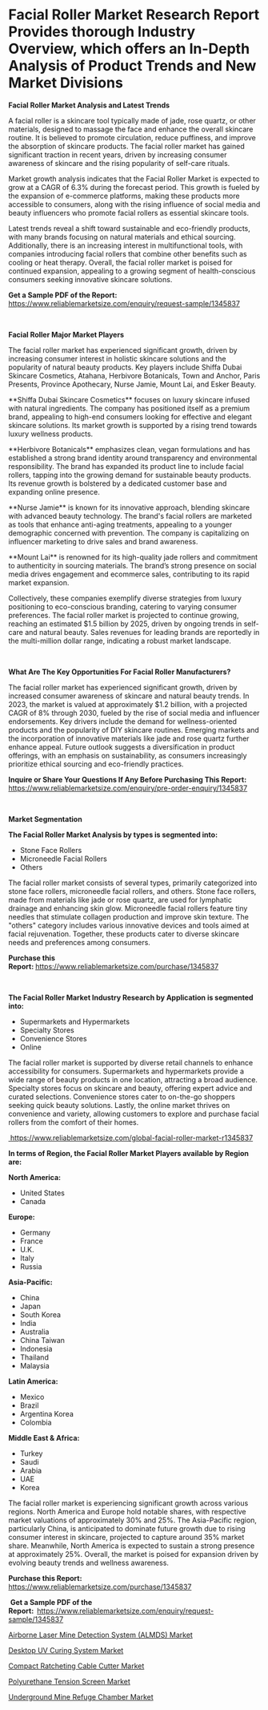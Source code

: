 <p><h1>Facial Roller Market Research Report Provides thorough Industry Overview, which offers an In-Depth Analysis of Product Trends and New Market Divisions</h1></p><p><strong>Facial Roller Market Analysis and Latest Trends</strong></p>
<p><p>A facial roller is a skincare tool typically made of jade, rose quartz, or other materials, designed to massage the face and enhance the overall skincare routine. It is believed to promote circulation, reduce puffiness, and improve the absorption of skincare products. The facial roller market has gained significant traction in recent years, driven by increasing consumer awareness of skincare and the rising popularity of self-care rituals.</p><p>Market growth analysis indicates that the Facial Roller Market is expected to grow at a CAGR of 6.3% during the forecast period. This growth is fueled by the expansion of e-commerce platforms, making these products more accessible to consumers, along with the rising influence of social media and beauty influencers who promote facial rollers as essential skincare tools. </p><p>Latest trends reveal a shift toward sustainable and eco-friendly products, with many brands focusing on natural materials and ethical sourcing. Additionally, there is an increasing interest in multifunctional tools, with companies introducing facial rollers that combine other benefits such as cooling or heat therapy. Overall, the facial roller market is poised for continued expansion, appealing to a growing segment of health-conscious consumers seeking innovative skincare solutions.</p></p>
<p><strong>Get a Sample PDF of the Report:&nbsp;</strong> <a href="https://www.reliablemarketsize.com/enquiry/request-sample/1345837?utm_campaign=2795&utm_medium=2&utm_source=Github&utm_content=ia&utm_term=04042025&utm_id=facial-roller">https://www.reliablemarketsize.com/enquiry/request-sample/1345837</a></p>
<p>&nbsp;</p>
<p><strong>Facial Roller Major Market Players</strong></p>
<p><p>The facial roller market has experienced significant growth, driven by increasing consumer interest in holistic skincare solutions and the popularity of natural beauty products. Key players include Shiffa Dubai Skincare Cosmetics, Atahana, Herbivore Botanicals, Town and Anchor, Paris Presents, Province Apothecary, Nurse Jamie, Mount Lai, and Esker Beauty.</p><p>**Shiffa Dubai Skincare Cosmetics** focuses on luxury skincare infused with natural ingredients. The company has positioned itself as a premium brand, appealing to high-end consumers looking for effective and elegant skincare solutions. Its market growth is supported by a rising trend towards luxury wellness products.</p><p>**Herbivore Botanicals** emphasizes clean, vegan formulations and has established a strong brand identity around transparency and environmental responsibility. The brand has expanded its product line to include facial rollers, tapping into the growing demand for sustainable beauty products. Its revenue growth is bolstered by a dedicated customer base and expanding online presence.</p><p>**Nurse Jamie** is known for its innovative approach, blending skincare with advanced beauty technology. The brand's facial rollers are marketed as tools that enhance anti-aging treatments, appealing to a younger demographic concerned with prevention. The company is capitalizing on influencer marketing to drive sales and brand awareness.</p><p>**Mount Lai** is renowned for its high-quality jade rollers and commitment to authenticity in sourcing materials. The brand’s strong presence on social media drives engagement and ecommerce sales, contributing to its rapid market expansion.</p><p>Collectively, these companies exemplify diverse strategies from luxury positioning to eco-conscious branding, catering to varying consumer preferences. The facial roller market is projected to continue growing, reaching an estimated $1.5 billion by 2025, driven by ongoing trends in self-care and natural beauty. Sales revenues for leading brands are reportedly in the multi-million dollar range, indicating a robust market landscape.</p></p>
<p>&nbsp;</p>
<p><strong>What Are The Key Opportunities For Facial Roller Manufacturers?</strong></p>
<p><p>The facial roller market has experienced significant growth, driven by increased consumer awareness of skincare and natural beauty trends. In 2023, the market is valued at approximately $1.2 billion, with a projected CAGR of 8% through 2030, fueled by the rise of social media and influencer endorsements. Key drivers include the demand for wellness-oriented products and the popularity of DIY skincare routines. Emerging markets and the incorporation of innovative materials like jade and rose quartz further enhance appeal. Future outlook suggests a diversification in product offerings, with an emphasis on sustainability, as consumers increasingly prioritize ethical sourcing and eco-friendly practices.</p></p>
<p><strong>Inquire or Share Your Questions If Any Before Purchasing This Report:</strong> <a href="https://www.reliablemarketsize.com/enquiry/pre-order-enquiry/1345837?utm_campaign=2795&utm_medium=2&utm_source=Github&utm_content=ia&utm_term=04042025&utm_id=facial-roller">https://www.reliablemarketsize.com/enquiry/pre-order-enquiry/1345837</a></p>
<p>&nbsp;</p>
<p><strong>Market Segmentation</strong></p>
<p><strong>The Facial Roller Market Analysis by types is segmented into:</strong></p>
<p><ul><li>Stone Face Rollers</li><li>Microneedle Facial Rollers</li><li>Others</li></ul></p>
<p><p>The facial roller market consists of several types, primarily categorized into stone face rollers, microneedle facial rollers, and others. Stone face rollers, made from materials like jade or rose quartz, are used for lymphatic drainage and enhancing skin glow. Microneedle facial rollers feature tiny needles that stimulate collagen production and improve skin texture. The "others" category includes various innovative devices and tools aimed at facial rejuvenation. Together, these products cater to diverse skincare needs and preferences among consumers.</p></p>
<p><strong>Purchase this Report:&nbsp;</strong><a href="https://www.reliablemarketsize.com/purchase/1345837?utm_campaign=2795&utm_medium=2&utm_source=Github&utm_content=ia&utm_term=04042025&utm_id=facial-roller">https://www.reliablemarketsize.com/purchase/1345837</a></p>
<p>&nbsp;</p>
<p><strong>The Facial Roller Market Industry Research by Application is segmented into:</strong></p>
<p><ul><li>Supermarkets and Hypermarkets</li><li>Specialty Stores</li><li>Convenience Stores</li><li>Online</li></ul></p>
<p><p>The facial roller market is supported by diverse retail channels to enhance accessibility for consumers. Supermarkets and hypermarkets provide a wide range of beauty products in one location, attracting a broad audience. Specialty stores focus on skincare and beauty, offering expert advice and curated selections. Convenience stores cater to on-the-go shoppers seeking quick beauty solutions. Lastly, the online market thrives on convenience and variety, allowing customers to explore and purchase facial rollers from the comfort of their homes.</p></p>
<p><a href="https://www.reliablemarketsize.com/global-facial-roller-market-r1345837?utm_campaign=2795&utm_medium=2&utm_source=Github&utm_content=ia&utm_term=04042025&utm_id=facial-roller">&nbsp;https://www.reliablemarketsize.com/global-facial-roller-market-r1345837</a></p>
<p><strong>In terms of Region, the Facial Roller Market Players available by Region are:</strong></p>
<p>
    <p> <strong> North America: </strong>
        <ul>
            <li>United States</li>
            <li>Canada</li>
        </ul>
        </p> 
    <p> <strong> Europe: </strong>
        <ul>
            <li>Germany</li>
            <li>France</li>
            <li>U.K.</li>
            <li>Italy</li>
            <li>Russia</li>
        </ul>
        </p> 
    <p> <strong> Asia-Pacific: </strong>
        <ul>
            <li>China</li>
            <li>Japan</li>
            <li>South Korea</li>
            <li>India</li>
            <li>Australia</li>
            <li>China Taiwan</li>
            <li>Indonesia</li>
            <li>Thailand</li>
            <li>Malaysia</li>
        </ul>
        </p> 
    <p> <strong> Latin America: </strong>
        <ul>
            <li>Mexico</li>
            <li>Brazil</li>
            <li>Argentina Korea</li>
            <li>Colombia</li>
        </ul>
        </p> 
    <p> <strong> Middle East & Africa: </strong>
        <ul>
            <li>Turkey</li>
            <li>Saudi</li>
            <li>Arabia</li>
            <li>UAE</li>
            <li>Korea</li>
        </ul>
    </p>
    </p>
<p><p>The facial roller market is experiencing significant growth across various regions. North America and Europe hold notable shares, with respective market valuations of approximately 30% and 25%. The Asia-Pacific region, particularly China, is anticipated to dominate future growth due to rising consumer interest in skincare, projected to capture around 35% market share. Meanwhile, North America is expected to sustain a strong presence at approximately 25%. Overall, the market is poised for expansion driven by evolving beauty trends and wellness awareness.</p></p>
<p><strong>Purchase this Report: </strong><a href="https://www.reliablemarketsize.com/purchase/1345837?utm_campaign=2795&utm_medium=2&utm_source=Github&utm_content=ia&utm_term=04042025&utm_id=facial-roller">https://www.reliablemarketsize.com/purchase/1345837</a></p>
<p>&nbsp;<strong>Get a Sample PDF of the Report:&nbsp;&nbsp;</strong><a href="https://www.reliablemarketsize.com/enquiry/request-sample/1345837?utm_campaign=2795&utm_medium=2&utm_source=Github&utm_content=ia&utm_term=04042025&utm_id=facial-roller">https://www.reliablemarketsize.com/enquiry/request-sample/1345837</a></p>
<p><strong></strong></p>
<p><p><a href="https://www.linkedin.com/pulse/comprehensive-overview-airborne-laser-mine-detection-jwebc?utm_campaign=2795&utm_medium=2&utm_source=Github&utm_content=ia&utm_term=04042025&utm_id=facial-roller">Airborne Laser Mine Detection System (ALMDS) Market</a></p><p><a href="https://www.linkedin.com/pulse/comprehensive-desktop-uv-curing-system-market-overview-hyl3c?utm_campaign=2795&utm_medium=2&utm_source=Github&utm_content=ia&utm_term=04042025&utm_id=facial-roller">Desktop UV Curing System Market</a></p><p><a href="https://www.linkedin.com/pulse/forecasting-compact-ratcheting-cable-cutter-market-expected-ogltc?utm_campaign=2795&utm_medium=2&utm_source=Github&utm_content=ia&utm_term=04042025&utm_id=facial-roller">Compact Ratcheting Cable Cutter Market</a></p><p><a href="https://www.linkedin.com/pulse/examining-polyurethane-tension-screenmarket-factorsinfluencing-vv4fc?utm_campaign=2795&utm_medium=2&utm_source=Github&utm_content=ia&utm_term=04042025&utm_id=facial-roller">Polyurethane Tension Screen Market</a></p><p><a href="https://www.linkedin.com/pulse/report-covers-underground-mine-refuge-chamber-market-basisof-6b17c?utm_campaign=2795&utm_medium=2&utm_source=Github&utm_content=ia&utm_term=04042025&utm_id=facial-roller">Underground Mine Refuge Chamber Market</a></p></p>